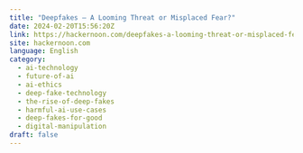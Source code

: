 ```yaml
---
title: "Deepfakes — A Looming Threat or Misplaced Fear?"
date: 2024-02-20T15:56:20Z
link: https://hackernoon.com/deepfakes-a-looming-threat-or-misplaced-fear?source=rss&utm_medium=RSS&utm_source=news.12bit.vn
site: hackernoon.com
language: English
category:
  - ai-technology
  - future-of-ai
  - ai-ethics
  - deep-fake-technology
  - the-rise-of-deep-fakes
  - harmful-ai-use-cases
  - deep-fakes-for-good
  - digital-manipulation
draft: false
---
```

